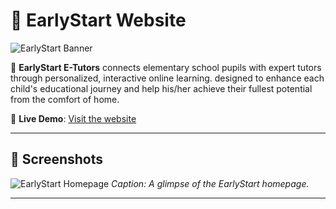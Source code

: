 # 🌟 EarlyStart Website  

![EarlyStart Banner](https://drive.google.com/uc?export=view&id=1_ZixOAhr8sPJ9lZdN8eXhn1bO5OEuWXo)

🚀 **EarlyStart E-Tutors** connects elementary school pupils with expert tutors through personalized, interactive online learning. designed to enhance each child's educational journey and help his/her achieve their fullest potential from the comfort of home.  

🔗 **Live Demo**: [Visit the website](https://earlystart.netlify.app)  

---

## 📸 **Screenshots**  
![EarlyStart Homepage](https://drive.google.com/uc?export=view&id=1Sxdf_hBAKbdrCboKsDv2A2cM3bXBfebj) 
*Caption: A glimpse of the EarlyStart homepage.*  

---
 
